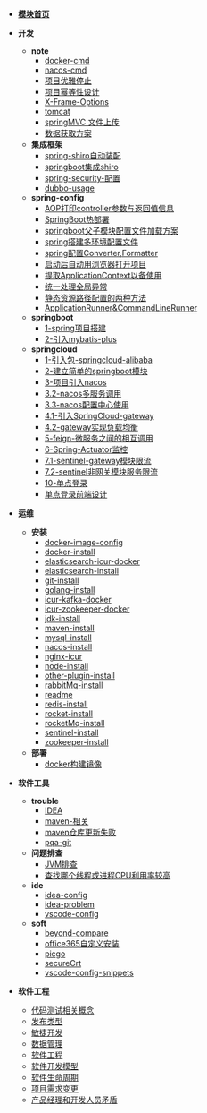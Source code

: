 <!-- docs/_sidebar -->
* [**模块首页**](/devops/README)

* **开发**
   * **note**
      * [docker-cmd](/devops/api/cmd/docker-cmd.md)
      * [nacos-cmd](/devops/api/cmd/nacos-cmd.md)
      * [项目优雅停止](/devops/develop/common/项目优雅停止.md)
      * [项目幂等性设计](/devops/develop/common/项目幂等性设计.md)
      * [X-Frame-Options](/devops/develop/http/X-Frame-Options.md)
      * [tomcat](/devops/optration/deploy/tomcat.md)
      * [springMVC 文件上传](/develop/note/springMVC-文件上传.md)
      * [数据获取方案](/devops/develop/note/数据获取方案.md)
   * **集成框架**
      * [spring-shiro自动装配](/devops/develop/frame/shiro/spring-shiro自动装配.md)
      * [springboot集成shiro](/devops/develop/frame/shiro/springboot集成shiro.md)
      * [spring-security-配置](/devops/develop/frame/spring-security/spring-security-配置.md)
      * [dubbo-usage](/devops/develop/frame/dubbo-usage.md)
   * **spring-config**
      * [AOP打印controller参数与返回值信息](/devops/develop/springboot/config/AOP打印controller参数与返回值信息.md)
      * [SpringBoot热部署](/devops/develop/springboot/config/SpringBoot热部署.md)
      * [springboot父子模块配置文件加载方案](/devops/develop/springboot/config/springboot父子模块配置文件加载方案.md)
      * [spring搭建多环境配置文件](/devops/develop/springboot/config/spring搭建多环境配置文件.md)
      * [spring配置Converter,Formatter](/devops/develop/springboot/config/spring配置Converter,Formatter.md)
      * [启动后自动用浏览器打开项目](/devops/develop/springboot/config/启动后自动用浏览器打开项目.md)
      * [提取ApplicationContext以备使用](/devops/develop/springboot/config/提取ApplicationContext以备使用.md)
      * [统一处理全局异常](/devops/develop/springboot/config/统一处理全局异常.md)
      * [静态资源路径配置的两种方法](/devops/develop/springboot/config/静态资源路径配置的两种方法.md)
      * [ApplicationRunner&CommandLineRunner](/devops/develop/springboot/interface/ApplicationRunner&CommandLineRunner.md)
   * **springboot**
      * [1-spring项目搭建](/devops/develop/springboot/1-spring项目搭建.md)
      * [2-引入mybatis-plus](/devops/develop/springboot/2-引入mybatis-plus.md)
   * **springcloud**
      * [1-引入包-springcloud-alibaba](/devops/develop/springcloud/1-引入包-springcloud-alibaba.md)
      * [2-建立简单的springboot模块](/devops/develop/springcloud/2-建立简单的springboot模块.md)
      * [3-项目引入nacos](/devops/develop/springcloud/3-项目引入nacos.md)
      * [3.2-nacos多服务调用](/devops/develop/springcloud/3.2-nacos多服务调用.md)
      * [3.3-nacos配置中心使用](/devops/develop/springcloud/3.3-nacos配置中心使用.md)
      * [4.1-引入SpringCloud-gateway](/devops/develop/springcloud/4.1-引入SpringCloud-gateway.md)
      * [4.2-gateway实现负载均衡](/devops/develop/springcloud/4.2-gateway实现负载均衡.md)
      * [5-feign-微服务之间的相互调用](/devops/develop/springcloud/5-feign-微服务之间的相互调用.md)
      * [6-Spring-Actuator监控](/devops/develop/springcloud/6-Spring-Actuator监控.md)
      * [7.1-sentinel-gateway模块限流](/devops/develop/springcloud/7.1-sentinel-gateway模块限流.md)
      * [7.2-sentinel非网关模块服务限流](/devops/develop/springcloud/7.2-sentinel非网关模块服务限流.md)
      * [10-单点登录](/devops/develop/springcloud/10-单点登录.md)
      * [单点登录前端设计](/devops/develop/springcloud/单点登录前端设计.md)
* **运维**
   * **安装**
      * [docker-image-config](/devops/optration/install/docker-image-config.md)
      * [docker-install](/devops/optration/install/docker-install.md)
      * [elasticsearch-icur-docker](/devops/optration/install/elasticsearch-icur-docker.md)
      * [elasticsearch-install](/devops/optration/install/elasticsearch-install.md)
      * [git-install](/devops/optration/install/git-install.md)
      * [golang-install](/devops/optration/install/golang-install.md)
      * [icur-kafka-docker](/devops/optration/install/icur-kafka-docker.md)
      * [icur-zookeeper-docker](/devops/optration/install/icur-zookeeper-docker.md)
      * [jdk-install](/devops/optration/install/jdk-install.md)
      * [maven-install](/devops/optration/install/maven-install.md)
      * [mysql-install](/devops/optration/install/mysql-install.md)
      * [nacos-install](/devops/optration/install/nacos-install.md)
      * [nginx-icur](/devops/optration/install/nginx-icur.md)
      * [node-install](/devops/optration/install/node-install.md)
      * [other-plugin-install](/devops/optration/install/other-plugin-install.md)
      * [rabbitMq-install](/devops/optration/install/rabbitMq-install.md)
      * [readme](/devops/optration/install/readme.md)
      * [redis-install](/devops/optration/install/redis-install.md)
      * [rocket-install](/devops/optration/install/rocket-install.md)
      * [rocketMq-install](/devops/optration/install/rocketMq-install.md)
      * [sentinel-install](/devops/optration/install/sentinel-install.md)
      * [zookeeper-install](/devops/optration/install/zookeeper-install.md)
   * **部署**
      * [docker构建镜像](/devops/optration/docker构建镜像.md)
* **软件工具**
   * **trouble**
      * [IDEA](/devops/optration/trouble/soft-trouble/IDEA.md)
      * [maven-相关](/devops/optration/trouble/soft-trouble/maven-相关.md)
      * [maven仓库更新失败](/devops/optration/trouble/soft-trouble/maven仓库更新失败.md)
      * [pqa-git](/devops/optration/trouble/soft-trouble/pqa-git.md)
   * **问题排查**
      * [JVM排查](/devops/optration/troubleshoot/JVM排查.md)
      * [查找哪个线程或进程CPU利用率较高](/devops/optration/troubleshoot/查找哪个线程或进程CPU利用率较高.md)
   * **ide**
      * [idea-config](/devops/platform/ide/idea-config.md)
      * [idea-problem](/devops/platform/ide/idea-problem.md)
      * [vscode-config](/devops/platform/ide/vscode-config.md)
   * **soft**
      * [beyond-compare](/devops/platform/soft/beyond-compare.md)
      * [office365自定义安装](/devops/platform/soft/office365自定义安装.md)
      * [picgo](/devops/platform/soft/picgo.md)
      * [secureCrt](/devops/platform/soft/secureCrt.md)
      * [vscode-config-snippets](/devops/platform/soft/vscode-config-snippets.md)
* **软件工程**
   * [代码测试相关概念](/devops/software-engineering/代码测试相关概念.md)
   * [发布类型](/devops/software-engineering/发布类型.md)
   * [敏捷开发](/devops/software-engineering/敏捷开发.md)
   * [数据管理](/devops/software-engineering/数据管理.md)
   * [软件工程](/devops/software-engineering/软件工程.md)
   * [软件开发模型](/devops/software-engineering/软件开发模型.md)
   * [软件生命周期](/devops/software-engineering/软件生命周期.md)
   * [项目需求变更](/devops/software-engineering/项目需求变更.md)
   * [产品经理和开发人员矛盾](/devops/team/产品经理和开发人员.md)